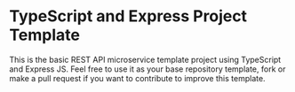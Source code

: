 # TypeScript and Express Project Template

This is the basic REST API microservice template project using TypeScript and Express JS. Feel free to use it as your base repository template, fork or make a pull request if you want to contribute to improve this template.
